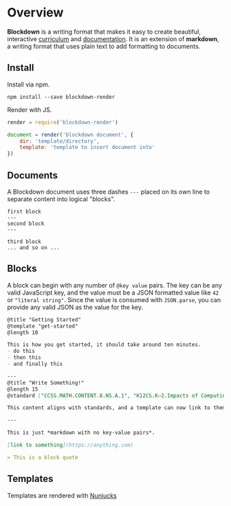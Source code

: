 # Overview

**Blockdown** is a writing format that makes it easy to create beautiful, interactive [curriculum](curriculum) and [documentation](documentation). It is an extension of **markdown**, a writing format that uses plain text to add formatting to documents.

## Install

Install via npm.

```
npm install --save blockdown-render
```

Render with JS.

```javascript
render = require('blockdown-render')

document = render('blockdown document', {
	dir: 'template/directory',
	template: 'template to insert document into'
})
```

## Documents

A Blockdown document uses three dashes `---` placed on its own line to separate content into logical "blocks".

```
first block
---
second block
---

third block
... and so on ...
```

## Blocks

A block can begin with any number of `@key value` pairs. The key can be any valid JavaScript key, and the value must be a JSON formatted value like `42` or `"literal string"`. Since the value is consumed with `JSON.parse`, you can provide any valid JSON as the value for the key.

```markdown
@title "Getting Started"
@template "get-started"
@length 10

This is how you get started, it should take around ten minutes.
- do this
- then this
- and finally this

---
@title "Write Something!"
@length 15
@standard ["CCSS.MATH.CONTENT.8.NS.A.1", "K12CS.K–2.Impacts of Computing.Social Interactions"]

This content aligns with standards, and a template can now link to them.

---

This is just *markdown with no key-value pairs*.

[link to something](https://anything.com)

> This is a block quote

```

## Templates

Templates are rendered with [Nunjucks](https://mozilla.github.io/nunjucks)
